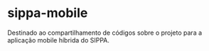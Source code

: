 # sippa-mobile
Destinado ao compartilhamento de códigos sobre o projeto para a aplicação mobile híbrida do SIPPA.
